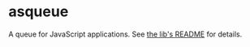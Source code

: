 # asqueue

A queue for JavaScript applications. See [the lib's
README](libs/asqueue/README.md) for
details.
